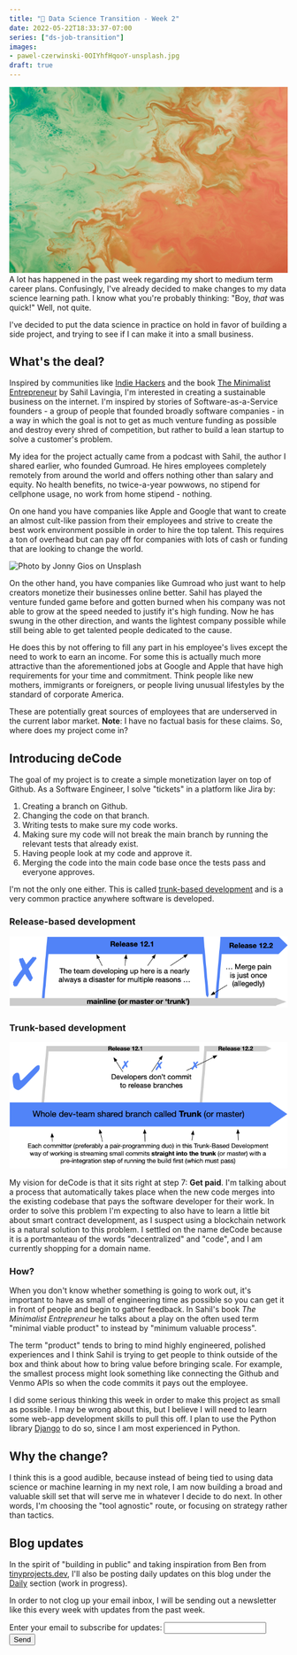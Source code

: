 ```yaml
---
title: "🤔 Data Science Transition - Week 2"
date: 2022-05-22T18:33:37-07:00
series: ["ds-job-transition"]
images: 
- pawel-czerwinski-0OIYhfHqooY-unsplash.jpg
draft: true
---
```

![Photo by Pawel Czerwinski on Unsplash](pawel-czerwinski-0OIYhfHqooY-unsplash.jpg)
A lot has happened in the past week regarding my short to medium term career plans. Confusingly, I've already decided to make changes to my data science learning path. I know what you're probably thinking: "Boy, *that* was quick!" Well, not quite.

I've decided to put the data science in practice on hold in favor of building a side project, and trying to see if I can make it into a small business.

## What's the deal?

Inspired by communities like [Indie Hackers](https://www.indiehackers.com/) and the book [The Minimalist Entrepreneur](https://www.minimalistentrepreneur.com/) by Sahil Lavingia, I'm interested in creating a sustainable business on the internet. I'm inspired by stories of Software-as-a-Service founders - a group of people that founded broadly software companies - in a way in which the goal is not to get as much venture funding as possible and destroy every shred of competition, but rather to build a lean startup to solve a customer's problem.

My idea for the project actually came from a podcast with Sahil, the author I shared earlier, who founded Gumroad. He hires employees completely remotely from around the world and offers nothing other than salary and equity. No health benefits, no twice-a-year powwows, no stipend for cellphone usage, no work from home stipend - nothing.

On one hand you have companies like Apple and Google that want to create an almost cult-like passion from their employees and strive to create the best work environment possible in order to hire the top talent. This requires a ton of overhead but can pay off for companies with lots of cash or funding that are looking to change the world.

![Photo by Jonny Gios on Unsplash](jonny-gios-PDg180uwHvQ-unsplash.jpg)

On the other hand, you have companies like Gumroad who just want to help creators monetize their businesses online better. Sahil has played the venture funded game before and gotten burned when his company was not able to grow at the speed needed to justify it's high funding. Now he has swung in the other direction, and wants the lightest company possible while still being able to get talented people dedicated to the cause.

He does this by not offering to fill any part in his employee's lives except the need to work to earn an income. For some this is actually much more attractive than the aforementioned jobs at Google and Apple that have high requirements for your time and commitment. Think people like new mothers, immigrants or foreigners, or people living unusual lifestyles by the standard of corporate America.

These are potentially great sources of employees that are underserved in the current labor market. **Note**: I have no factual basis for these claims. So, where does my project come in?

## Introducing deCode

The goal of my project is to create a simple monetization layer on top of Github. As a Software Engineer, I solve "tickets" in a platform like Jira by:

1. Creating a branch on Github.
2. Changing the code on that branch.
3. Writing tests to make sure my code works.
4. Making sure my code will not break the main branch by running the relevant tests that already exist.
5. Having people look at my code and approve it.
6. Merging the code into the main code base once the tests pass and everyone approves.

I'm not the only one either. This is called [trunk-based development](https://trunkbaseddevelopment.com/) and is a very common practice anywhere software is developed.

### Release-based development

![Release-based development](trunk1a.png)

### Trunk-based development

![Trunk-based development](trunk1b.png)

My vision for deCode is that it sits right at step 7: **Get paid**. I'm talking about a process that automatically takes place when the new code merges into the existing codebase that pays the software developer for their work. In order to solve this problem I'm expecting to also have to learn a little bit about smart contract development, as I suspect using a blockchain network is a natural solution to this problem. I settled on the name deCode because it is a portmanteau of the words "decentralized" and "code", and I am currently shopping for a domain name.

### How?

When you don't know whether something is going to work out, it's important to have as small of engineering time as possible so you can get it in front of people and begin to gather feedback. In Sahil's book *The Minimalist Entrepreneur* he talks about a play on the often used term "minimal viable product" to instead by "minimum valuable process".

The term "product" tends to bring to mind highly engineered, polished experiences and I think Sahil is trying to get people to think outside of the box and think about how to bring value before bringing scale. For example, the smallest process might look something like connecting the Github and Venmo APIs so when the code commits it pays out the employee.

I did some serious thinking this week in order to make this project as small as possible. I may be wrong about this, but I believe I will need to learn some web-app development skills to pull this off. I plan to use the Python library [Django](https://www.djangoproject.com/) to do so, since I am most experienced in Python.

## Why the change?

I think this is a good audible, because instead of being tied to using data science or machine learning in my next role, I am now building a broad and valuable skill set that will serve me in whatever I decide to do next. In other words, I'm choosing the "tool agnostic" route, or focusing on strategy rather than tactics.

## Blog updates

In the spirit of "building in public" and taking inspiration from Ben from [tinyprojects.dev](https://daily.tinyprojects.dev/), I'll also be posting daily updates on this blog under the [Daily](../../daily/) section (work in progress).

In order to not clog up your email inbox, I will be sending out a newsletter like this every week with updates from the past week.

<form
  action="https://formspree.io/f/xwkadlba"
  method="POST"
>
  <label>
    Enter your email to subscribe for updates:
    <input type="email" name="email">
  </label>
  <!-- your other form fields go here -->
  <button type="submit">Send</button>
</form>
